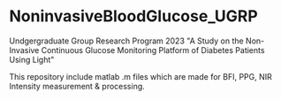 # NoninvasiveBloodGlucose_UGRP
Undgergraduate Group Research Program 2023 "A Study on the Non-Invasive Continuous Glucose Monitoring Platform of Diabetes Patients Using Light"

This repository include matlab .m files which are made for BFI, PPG, NIR Intensity measurement & processing. 
